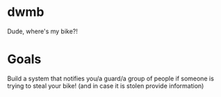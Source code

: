 # dwmb
Dude, where's my bike?!

# Goals

Build a system that notifies you/a guard/a group of people if someone is trying to steal your bike! (and in case it is stolen provide information)

